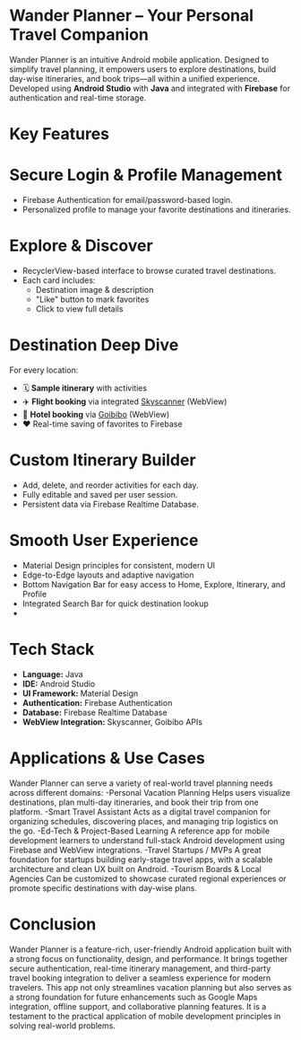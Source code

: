 # Wander Planner – Your Personal Travel Companion

Wander Planner is an intuitive Android mobile application. Designed to simplify travel planning, it empowers users to explore destinations, build day-wise itineraries, and book trips—all within a unified experience. Developed using **Android Studio** with **Java** and integrated with **Firebase** for authentication and real-time storage.

# Key Features

# Secure Login & Profile Management
- Firebase Authentication for email/password-based login.
- Personalized profile to manage your favorite destinations and itineraries.

# Explore & Discover
- RecyclerView-based interface to browse curated travel destinations.
- Each card includes:
  - Destination image & description
  - "Like" button to mark favorites
  - Click to view full details

# Destination Deep Dive
For every location:
- 🗓️ **Sample itinerary** with activities
- ✈️ **Flight booking** via integrated [Skyscanner](https://www.skyscanner.co.in) (WebView)
- 🏨 **Hotel booking** via [Goibibo](https://www.goibibo.com) (WebView)
- ❤️ Real-time saving of favorites to Firebase

# Custom Itinerary Builder
- Add, delete, and reorder activities for each day.
- Fully editable and saved per user session.
- Persistent data via Firebase Realtime Database.

# Smooth User Experience
- Material Design principles for consistent, modern UI
- Edge-to-Edge layouts and adaptive navigation
- Bottom Navigation Bar for easy access to Home, Explore, Itinerary, and Profile
- Integrated Search Bar for quick destination lookup
- 
# Tech Stack

- **Language:** Java  
- **IDE:** Android Studio  
- **UI Framework:** Material Design  
- **Authentication:** Firebase Authentication  
- **Database:** Firebase Realtime Database  
- **WebView Integration:** Skyscanner, Goibibo APIs

# Applications & Use Cases
Wander Planner can serve a variety of real-world travel planning needs across different domains:
-Personal Vacation Planning
Helps users visualize destinations, plan multi-day itineraries, and book their trip from one platform.
-Smart Travel Assistant
Acts as a digital travel companion for organizing schedules, discovering places, and managing trip logistics on the go.
-Ed-Tech & Project-Based Learning
A reference app for mobile development learners to understand full-stack Android development using Firebase and WebView integrations.
-Travel Startups / MVPs
A great foundation for startups building early-stage travel apps, with a scalable architecture and clean UX built on Android.
-Tourism Boards & Local Agencies
Can be customized to showcase curated regional experiences or promote specific destinations with day-wise plans.

# Conclusion
Wander Planner is a feature-rich, user-friendly Android application built with a strong focus on functionality, design, and performance. It brings together secure authentication, real-time itinerary management, and third-party travel booking integration to deliver a seamless experience for modern travelers. This app not only streamlines vacation planning but also serves as a strong foundation for future enhancements such as Google Maps integration, offline support, and collaborative planning features. It is a testament to the practical application of mobile development principles in solving real-world problems.



